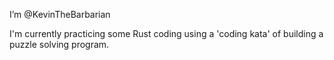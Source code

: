 I’m @KevinTheBarbarian

I'm currently practicing some Rust coding using a 'coding kata' of building a puzzle solving program.

<!---
KevinTheBarbarian/KevinTheBarbarian is a ✨ special ✨ repository because its `README.md` (this file) appears on your GitHub profile.
You can click the Preview link to take a look at your changes.
--->
